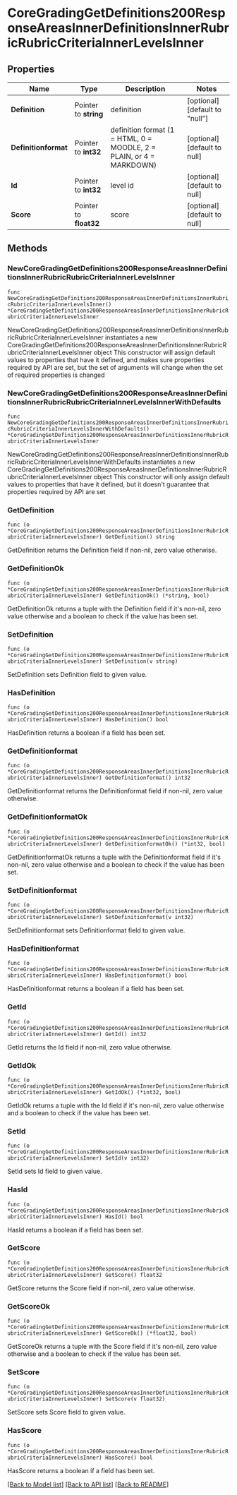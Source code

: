 # CoreGradingGetDefinitions200ResponseAreasInnerDefinitionsInnerRubricRubricCriteriaInnerLevelsInner

## Properties

Name | Type | Description | Notes
------------ | ------------- | ------------- | -------------
**Definition** | Pointer to **string** | definition | [optional] [default to "null"]
**Definitionformat** | Pointer to **int32** | definition format (1 &#x3D; HTML, 0 &#x3D; MOODLE, 2 &#x3D; PLAIN, or 4 &#x3D; MARKDOWN) | [optional] [default to null]
**Id** | Pointer to **int32** | level id | [optional] [default to null]
**Score** | Pointer to **float32** | score | [optional] [default to null]

## Methods

### NewCoreGradingGetDefinitions200ResponseAreasInnerDefinitionsInnerRubricRubricCriteriaInnerLevelsInner

`func NewCoreGradingGetDefinitions200ResponseAreasInnerDefinitionsInnerRubricRubricCriteriaInnerLevelsInner() *CoreGradingGetDefinitions200ResponseAreasInnerDefinitionsInnerRubricRubricCriteriaInnerLevelsInner`

NewCoreGradingGetDefinitions200ResponseAreasInnerDefinitionsInnerRubricRubricCriteriaInnerLevelsInner instantiates a new CoreGradingGetDefinitions200ResponseAreasInnerDefinitionsInnerRubricRubricCriteriaInnerLevelsInner object
This constructor will assign default values to properties that have it defined,
and makes sure properties required by API are set, but the set of arguments
will change when the set of required properties is changed

### NewCoreGradingGetDefinitions200ResponseAreasInnerDefinitionsInnerRubricRubricCriteriaInnerLevelsInnerWithDefaults

`func NewCoreGradingGetDefinitions200ResponseAreasInnerDefinitionsInnerRubricRubricCriteriaInnerLevelsInnerWithDefaults() *CoreGradingGetDefinitions200ResponseAreasInnerDefinitionsInnerRubricRubricCriteriaInnerLevelsInner`

NewCoreGradingGetDefinitions200ResponseAreasInnerDefinitionsInnerRubricRubricCriteriaInnerLevelsInnerWithDefaults instantiates a new CoreGradingGetDefinitions200ResponseAreasInnerDefinitionsInnerRubricRubricCriteriaInnerLevelsInner object
This constructor will only assign default values to properties that have it defined,
but it doesn't guarantee that properties required by API are set

### GetDefinition

`func (o *CoreGradingGetDefinitions200ResponseAreasInnerDefinitionsInnerRubricRubricCriteriaInnerLevelsInner) GetDefinition() string`

GetDefinition returns the Definition field if non-nil, zero value otherwise.

### GetDefinitionOk

`func (o *CoreGradingGetDefinitions200ResponseAreasInnerDefinitionsInnerRubricRubricCriteriaInnerLevelsInner) GetDefinitionOk() (*string, bool)`

GetDefinitionOk returns a tuple with the Definition field if it's non-nil, zero value otherwise
and a boolean to check if the value has been set.

### SetDefinition

`func (o *CoreGradingGetDefinitions200ResponseAreasInnerDefinitionsInnerRubricRubricCriteriaInnerLevelsInner) SetDefinition(v string)`

SetDefinition sets Definition field to given value.

### HasDefinition

`func (o *CoreGradingGetDefinitions200ResponseAreasInnerDefinitionsInnerRubricRubricCriteriaInnerLevelsInner) HasDefinition() bool`

HasDefinition returns a boolean if a field has been set.

### GetDefinitionformat

`func (o *CoreGradingGetDefinitions200ResponseAreasInnerDefinitionsInnerRubricRubricCriteriaInnerLevelsInner) GetDefinitionformat() int32`

GetDefinitionformat returns the Definitionformat field if non-nil, zero value otherwise.

### GetDefinitionformatOk

`func (o *CoreGradingGetDefinitions200ResponseAreasInnerDefinitionsInnerRubricRubricCriteriaInnerLevelsInner) GetDefinitionformatOk() (*int32, bool)`

GetDefinitionformatOk returns a tuple with the Definitionformat field if it's non-nil, zero value otherwise
and a boolean to check if the value has been set.

### SetDefinitionformat

`func (o *CoreGradingGetDefinitions200ResponseAreasInnerDefinitionsInnerRubricRubricCriteriaInnerLevelsInner) SetDefinitionformat(v int32)`

SetDefinitionformat sets Definitionformat field to given value.

### HasDefinitionformat

`func (o *CoreGradingGetDefinitions200ResponseAreasInnerDefinitionsInnerRubricRubricCriteriaInnerLevelsInner) HasDefinitionformat() bool`

HasDefinitionformat returns a boolean if a field has been set.

### GetId

`func (o *CoreGradingGetDefinitions200ResponseAreasInnerDefinitionsInnerRubricRubricCriteriaInnerLevelsInner) GetId() int32`

GetId returns the Id field if non-nil, zero value otherwise.

### GetIdOk

`func (o *CoreGradingGetDefinitions200ResponseAreasInnerDefinitionsInnerRubricRubricCriteriaInnerLevelsInner) GetIdOk() (*int32, bool)`

GetIdOk returns a tuple with the Id field if it's non-nil, zero value otherwise
and a boolean to check if the value has been set.

### SetId

`func (o *CoreGradingGetDefinitions200ResponseAreasInnerDefinitionsInnerRubricRubricCriteriaInnerLevelsInner) SetId(v int32)`

SetId sets Id field to given value.

### HasId

`func (o *CoreGradingGetDefinitions200ResponseAreasInnerDefinitionsInnerRubricRubricCriteriaInnerLevelsInner) HasId() bool`

HasId returns a boolean if a field has been set.

### GetScore

`func (o *CoreGradingGetDefinitions200ResponseAreasInnerDefinitionsInnerRubricRubricCriteriaInnerLevelsInner) GetScore() float32`

GetScore returns the Score field if non-nil, zero value otherwise.

### GetScoreOk

`func (o *CoreGradingGetDefinitions200ResponseAreasInnerDefinitionsInnerRubricRubricCriteriaInnerLevelsInner) GetScoreOk() (*float32, bool)`

GetScoreOk returns a tuple with the Score field if it's non-nil, zero value otherwise
and a boolean to check if the value has been set.

### SetScore

`func (o *CoreGradingGetDefinitions200ResponseAreasInnerDefinitionsInnerRubricRubricCriteriaInnerLevelsInner) SetScore(v float32)`

SetScore sets Score field to given value.

### HasScore

`func (o *CoreGradingGetDefinitions200ResponseAreasInnerDefinitionsInnerRubricRubricCriteriaInnerLevelsInner) HasScore() bool`

HasScore returns a boolean if a field has been set.


[[Back to Model list]](../README.md#documentation-for-models) [[Back to API list]](../README.md#documentation-for-api-endpoints) [[Back to README]](../README.md)


